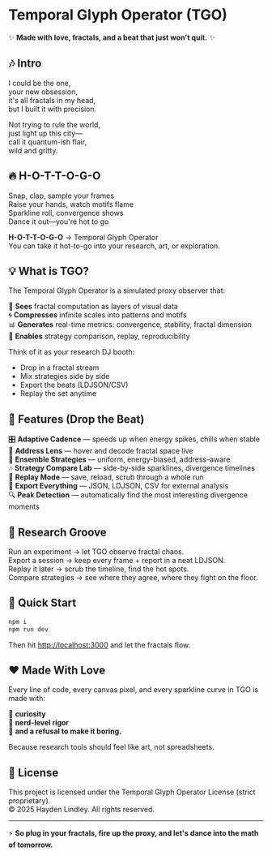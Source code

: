 # Temporal Glyph Operator (TGO)

✨ **Made with love, fractals, and a beat that just won't quit.** ✨

## 🎶 Intro

I could be the one,  
your new obsession,  
it's all fractals in my head,  
but I built it with precision.

Not trying to rule the world,  
just light up this city—  
call it quantum-ish flair,  
wild and gritty.

## 🔥 H-O-T-T-O-G-O

Snap, clap, sample your frames  
Raise your hands, watch motifs flame  
Sparkline roll, convergence shows  
Dance it out—you're hot to go  

**H-O-T-T-O-G-O** → Temporal Glyph Operator  
You can take it hot-to-go into your research, art, or exploration.

## 💡 What is TGO?

The Temporal Glyph Operator is a simulated proxy observer that:

👀 **Sees** fractal computation as layers of visual data  
🌀 **Compresses** infinite scales into patterns and motifs  
📊 **Generates** real-time metrics: convergence, stability, fractal dimension  
🔬 **Enables** strategy comparison, replay, reproducibility  

Think of it as your research DJ booth:

- Drop in a fractal stream
- Mix strategies side by side  
- Export the beats (LDJSON/CSV)
- Replay the set anytime

## 🚀 Features (Drop the Beat)

🎛 **Adaptive Cadence** — speeds up when energy spikes, chills when stable  
🔎 **Address Lens** — hover and decode fractal space live  
🧩 **Ensemble Strategies** — uniform, energy-biased, address-aware  
🎶 **Strategy Compare Lab** — side-by-side sparklines, divergence timelines  
📀 **Replay Mode** — save, reload, scrub through a whole run  
💾 **Export Everything** — JSON, LDJSON, CSV for external analysis  
🔍 **Peak Detection** — automatically find the most interesting divergence moments  

## 🧪 Research Groove

Run an experiment → let TGO observe fractal chaos.  
Export a session → keep every frame + report in a neat LDJSON.  
Replay it later → scrub the timeline, find the hot spots.  
Compare strategies → see where they agree, where they fight on the floor.

## 🎯 Quick Start

```bash
npm i
npm run dev
```

Then hit [http://localhost:3000](http://localhost:3000) and let the fractals flow.

## ❤️ Made With Love

Every line of code, every canvas pixel, and every sparkline curve in TGO is made with:

💜 **curiosity**  
🧠 **nerd-level rigor**  
🎉 **and a refusal to make it boring.**

Because research tools should feel like art, not spreadsheets.

## 📜 License

This project is licensed under the Temporal Glyph Operator License (strict proprietary).  
© 2025 Hayden Lindley. All rights reserved.

---

⚡ **So plug in your fractals, fire up the proxy, and let's dance into the math of tomorrow.**
